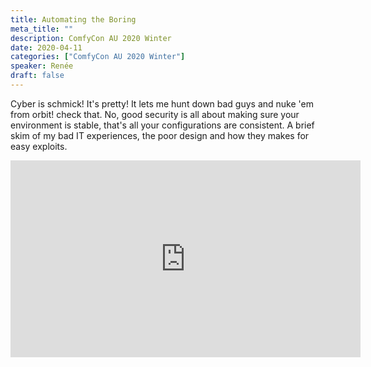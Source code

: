 ```yaml
---
title: Automating the Boring
meta_title: ""
description: ComfyCon AU 2020 Winter
date: 2020-04-11
categories: ["ComfyCon AU 2020 Winter"]
speaker: Renée 
draft: false
---
```

Cyber is schmick! It's pretty! It lets me hunt down bad guys and nuke 'em from orbit!
check that. No, good security is all about making sure your environment is stable, that's all your configurations are consistent.
A brief skim of my bad IT experiences, the poor design and how they makes for easy exploits.

<iframe width="560" height="315" src="https://www.youtube.com/embed/mF-XVfQvV4s?si=rmigas2X7bGk-1c2" title="YouTube video player" frameborder="0" allow="accelerometer; autoplay; clipboard-write; encrypted-media; gyroscope; picture-in-picture; web-share" allowfullscreen></iframe>
